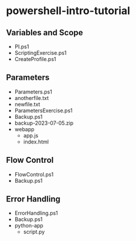 # powershell-intro-tutorial

## Variables and Scope
*   PI.ps1
*   ScriptingExercise.ps1
*   CreateProfile.ps1

## Parameters
*   Parameters.ps1
*   anotherfile.txt
*   newfile.txt
*   ParametersExercise.ps1
*   Backup.ps1
*   backup-2023-07-05.zip
*   webapp
    *   app.js
    *   index.html

## Flow Control
*   FlowControl.ps1
*   Backup.ps1

## Error Handling
*   ErrorHandling.ps1
*   Backup.ps1
*   python-app
    *   script.py